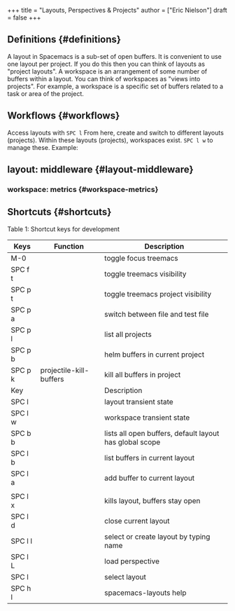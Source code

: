 +++
title = "Layouts, Perspectives & Projects"
author = ["Eric Nielson"]
draft = false
+++

## Definitions {#definitions}

A layout in Spacemacs is a sub-set of open buffers. It is convenient to use
one layout per project. If you do this then you can think of layouts as
"project layouts". A workspace is an arrangement of some number of buffers
within a layout. You can think of workspaces as "views into projects". For
example, a workspace is a specific set of buffers related to a task or area of
the project.


## Workflows {#workflows}

  Access layouts with `SPC l`
  From here, create and switch to different layouts (projects).
  Within these layouts (projects), workspaces exist. `SPC l w` to manage these.
Example:


## layout: middleware {#layout-middleware}


### workspace: metrics {#workspace-metrics}


## Shortcuts {#shortcuts}

<div class="ox-hugo-table my-table">
<div class="table-caption">
  <span class="table-number">Table 1:</span>
  Shortcut keys for development
</div>

| Keys    | Function                | Description                                             |
|---------|-------------------------|---------------------------------------------------------|
| M-0     |                         | toggle focus treemacs                                   |
| SPC f t |                         | toggle treemacs visibility                              |
| SPC p t |                         | toggle treemacs project visibility                      |
| SPC p a |                         | switch between file and test file                       |
| SPC p l |                         | list all projects                                       |
| SPC p b |                         | helm buffers in current project                         |
| SPC p k | projectile-kill-buffers | kill all buffers in project                             |
| Key     |                         | Description                                             |
| SPC l   |                         | layout transient state                                  |
| SPC l w |                         | workspace transient state                               |
| SPC b b |                         | lists all open buffers, default layout has global scope |
| SPC l b |                         | list buffers in current layout                          |
| SPC l a |                         | add buffer to current layout                            |
|         |                         |                                                         |
| SPC l x |                         | kills layout, buffers stay open                         |
| SPC l d |                         | close current layout                                    |
| SPC l l |                         | select or create layout by typing name                  |
| SPC l L |                         | load perspective                                        |
| SPC l   |                         | select layout                                           |
| SPC h l |                         | spacemacs-layouts help                                  |

</div>
